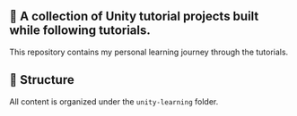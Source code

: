 ## :blue_book: A collection of Unity tutorial projects built while following tutorials. 

This repository contains my personal learning journey through the tutorials. 

## :file_folder: Structure

All content is organized under the `unity-learning` folder.